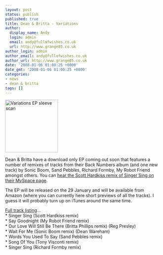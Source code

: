 ```yaml
---
layout: post
status: publish
published: true
title: Dean & Britta - Variations
author:
  display_name: Andy
  login: admin
  email: andy@fullofwishes.co.uk
  url: http://www.grange85.co.uk
author_login: admin
author_email: andy@fullofwishes.co.uk
author_url: http://www.grange85.co.uk
date: '2008-01-06 01:00:25 +0000'
date_gmt: '2008-01-06 01:00:25 +0000'
categories:
- news
- dean & britta
tags: []
---
```

<div class="imagebox-a"><img src="http://media.fullofwishes.co.uk/07-dean_and_britta/sleeves/dab_variations_tn.jpg" width="170" height="170" alt="Variations EP sleeve scan"/></div>
<p>Dean & Britta have a download only EP coming out soon that features a number of remixes of tracks from their Back Numbers album (and one new track) by Sonic Boom, Sand Pebbles, Richard Formby, My Robot Friend amongst others. You can <a href="http://www.myspace.com/deanandbritta  ">hear the Scott Hardkiss remix of Singer Sing on their MySpace page</a>.</p>
<p>The EP will be released on the 29 January and will be <span class="removed_link" title="http://www.amazon.com/gp/product/B0011UQA2K?ie=UTF8&amp;tag=aheadfullofwi-20&amp;linkCode=as2&amp;camp=1789&amp;creative=9325&amp;creativeASIN=B0011UQA2K">available from Amazon</span> (where you can currently here short previews of all the tracks). I guess it will probably turn up on iTunes around the same time.</p>
<p><a href="/database/release/variations/">Full track listing</a>...<br />
    *  Singer Sing (Scott Hardkiss remix)<br />
    * Say Goodnight (My Robot Friend remix)<br />
    * Our Love Will Still Be There (Britta Phillips remix) (Reg Presley)<br />
    * Wait For Me (Sonic Boom remix) (Dean Wareham)<br />
    * Words You Used To Say (Sand Pebbles remix)<br />
    * Song Of You (Tony Visconti remix)<br />
    * Singer Sing (Richard Formby remix)</p>
